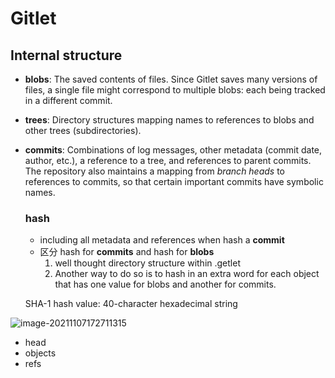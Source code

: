 # Gitlet

## Internal structure

* **blobs**: The saved contents of files. Since Gitlet saves many versions of files, a single file might correspond to multiple blobs: each being tracked in a different commit.

- **trees**: Directory structures mapping names to references to blobs and other trees (subdirectories).

- **commits**: Combinations of log messages, other metadata (commit date, author, etc.), a reference to a tree, and references to parent commits. The repository also maintains a mapping from *branch heads* to references to commits, so that certain important commits have symbolic names.

  ### hash

  * including all metadata and references when hash a **commit**
  * 区分 hash for **commits** and hash for **blobs**
    1. well thought directory structure within .getlet
    2. Another way to do so is to hash in an extra word for each object that has one value for blobs and another for commits.

  SHA-1 hash value: 40-character hexadecimal string

![image-20211107172711315](C:\Users\Joker\Desktop\Master\openCourses\cs61b\Gitlet\image-20211107172711315.png)



* head
* objects
* refs
